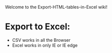 Welcome to the Export-HTML-tables-in-Excel wiki!

# Export to Excel:

* CSV works in all the Browser
* Excel works in only IE or IE edge